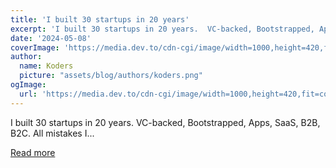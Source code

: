 ```yaml
---
title: 'I built 30 startups in 20 years'
excerpt: 'I built 30 startups in 20 years.  VC-backed, Bootstrapped, Apps, SaaS, B2B, B2C. All mistakes I...'
date: '2024-05-08'
coverImage: 'https://media.dev.to/cdn-cgi/image/width=1000,height=420,fit=cover,gravity=auto,format=auto/https%3A%2F%2Fdev-to-uploads.s3.amazonaws.com%2Fuploads%2Farticles%2Fk6yx3j5czmpzcmnq7vnn.png'
author:
  name: Koders
  picture: "assets/blog/authors/koders.png"
ogImage:
  url: 'https://media.dev.to/cdn-cgi/image/width=1000,height=420,fit=cover,gravity=auto,format=auto/https%3A%2F%2Fdev-to-uploads.s3.amazonaws.com%2Fuploads%2Farticles%2Fk6yx3j5czmpzcmnq7vnn.png'
---
```


I built 30 startups in 20 years.  VC-backed, Bootstrapped, Apps, SaaS, B2B, B2C. All mistakes I...

[Read more](https://dev.to/johnrushx/i-built-30-startups-in-20-years-3j41)
